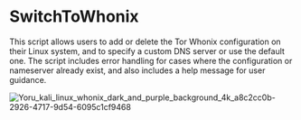 # SwitchToWhonix

This script allows users to add or delete the Tor Whonix configuration on their Linux system, and to specify a custom DNS server or use the default one. The script includes error handling for cases where the configuration or nameserver already exist, and also includes a help message for user guidance.

![Yoru_kali_linux_whonix_dark_and_purple_background_4k_a8c2cc0b-2926-4717-9d54-6095c1cf9468](https://user-images.githubusercontent.com/70035442/217643001-9cd93830-d909-412a-8ce7-9f705f86e4e1.png)

